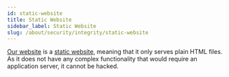 ```yaml
---
id: static-website
title: Static Website
sidebar_label: Static Website
slug: /about/security/integrity/static-website
---
```


[Our website](https://fluidattacks.com/) is
a [static website](https://en.wikipedia.org/wiki/Static_web_page),
meaning that it only serves plain HTML files.
As it does not have any complex functionality
that would require an application server,
it cannot be hacked.
